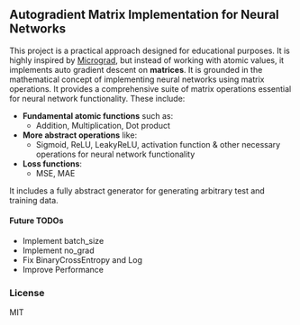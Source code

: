## Autogradient Matrix Implementation for Neural Networks

This project is a practical approach designed for educational purposes. It is highly inspired by [Micrograd](https://github.com/karpathy/micrograd), but instead of working with atomic values, it implements auto gradient descent on **matrices**.
It is grounded in the mathematical concept of implementing neural networks using matrix operations. It provides a comprehensive suite of matrix operations essential for neural network functionality. These include:
- **Fundamental atomic functions** such as:
  - Addition, Multiplication, Dot product
- **More abstract operations** like:
  - Sigmoid, ReLU, LeakyReLU, activation function & other necessary operations for neural network functionality
- **Loss functions**:
  - MSE, MAE
 
It includes a fully abstract generator for generating arbitrary test and training data.

#### Future TODOs
- Implement batch_size
- Implement no_grad
- Fix BinaryCrossEntropy and Log
- Improve Performance

### License
MIT
